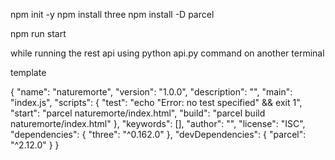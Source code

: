 npm init -y
npm install three
npm install -D parcel

npm run start

while running the rest api using python api.py command on another terminal

template

{
"name": "naturemorte",
"version": "1.0.0",
"description": "",
"main": "index.js",
"scripts": {
"test": "echo \"Error: no test specified\" && exit 1",
"start": "parcel naturemorte/index.html",
"build": "parcel build naturemorte/index.html"
},
"keywords": [],
"author": "",
"license": "ISC",
"dependencies": {
"three": "^0.162.0"
},
"devDependencies": {
"parcel": "^2.12.0"
}
}
